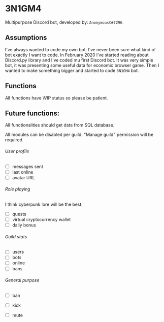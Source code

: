 # 3N1GM4
Multipurpose Discord bot, developed by: `Anonymous©#7296`.

## Assumptions
I've always wanted to code my own bot. I've never been sure what kind of bot exactly I want to code.
In February 2020 I've started reading about Discord.py library and I've coded mu first Discord bot.
It was very simple bot, it was presenting some useful data for economic browser game.
Then I wanted to make something bigger and started to code `3N1GM4` bot. 

## Functions
All functions have WIP status so please be patient.

## Future functions:
All functionalities should get data from SQL database.

All modules can be disabled per guild. "Manage guild" permission will be required.

###### User profile
- [ ] messages sent
- [ ] last online
- [ ] avatar URL

###### Role playing
I think cyberpunk lore will be the best.
- [ ] quests
- [ ] virtual cryptocurrency wallet
- [ ] daily bonus

###### Guild stats
- [ ] users
- [ ] bots
- [ ] online
- [ ] bans

###### General purpose
- [ ] ban
- [ ] kick
- [ ] mute


